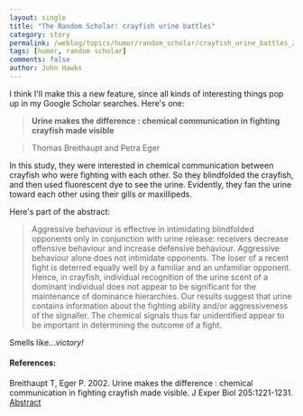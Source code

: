 ```yaml
---
layout: single 
title: "The Random Scholar: crayfish urine battles" 
category: story
permalink: /weblog/topics/humor/random_scholar/crayfish_urine_battles_2006.html
tags: [humor, random scholar] 
comments: false 
author: John Hawks 
---
```



<p>
I think I'll make this a new feature, since all kinds of interesting things pop up in my Google Scholar searches. Here's one: 
</p>

<blockquote><b>Urine makes the difference : chemical communication in fighting crayfish made visible</b></blockquote>

<blockquote>Thomas Breithaupt and Petra Eger</blockquote>

<p>
In this study, they were interested in chemical communication between crayfish who were fighting with each other. So they blindfolded the crayfish, and then used fluorescent dye to see the urine. Evidently, they fan the urine toward each other using their gills or maxillipeds. 
</p>

<p>
Here's part of the abstract: 
</p>

<blockquote>Aggressive behaviour is effective in intimidating blindfolded opponents only in conjunction with urine release: receivers decrease offensive behaviour and increase defensive behaviour. Aggressive behaviour alone does not intimidate opponents. The loser of a recent fight is deterred equally well by a familiar and an unfamiliar opponent. Hence, in crayfish, individual recognition of the urine scent of a dominant individual does not appear to be significant for the maintenance of dominance hierarchies. Our results suggest that urine contains information about the fighting ability and/or aggressiveness of the signaller. The chemical signals thus far unidentified appear to be important in determining the outcome of a fight.</blockquote>

<p>
Smells like...<i>victory!</i>

<h4>References:</h4>

<p class="cite">Breithaupt T, Eger P. 2002. Urine makes the difference : chemical communication in fighting crayfish made visible. J Exper Biol 205:1221-1231. <a href="http://jeb.biologists.org/cgi/content/abstract/205/9/1221">Abstract</a></p>

